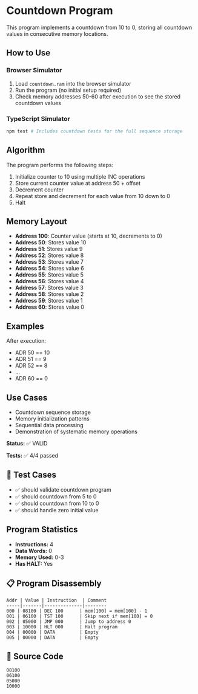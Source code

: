 # Countdown Program

This program implements a countdown from 10 to 0, storing all countdown values in consecutive memory locations.

## How to Use

### Browser Simulator

1. Load `countdown.ram` into the browser simulator
2. Run the program (no initial setup required)
3. Check memory addresses 50-60 after execution to see the stored countdown values

### TypeScript Simulator

```bash
npm test # Includes countdown tests for the full sequence storage
```

## Algorithm

The program performs the following steps:

1. Initialize counter to 10 using multiple INC operations
2. Store current counter value at address 50 + offset
3. Decrement counter
4. Repeat store and decrement for each value from 10 down to 0
5. Halt

## Memory Layout

- **Address 100**: Counter value (starts at 10, decrements to 0)
- **Address 50**: Stores value 10
- **Address 51**: Stores value 9
- **Address 52**: Stores value 8
- **Address 53**: Stores value 7
- **Address 54**: Stores value 6
- **Address 55**: Stores value 5
- **Address 56**: Stores value 4
- **Address 57**: Stores value 3
- **Address 58**: Stores value 2
- **Address 59**: Stores value 1
- **Address 60**: Stores value 0

## Examples

After execution:

- ADR 50 == 10
- ADR 51 == 9
- ADR 52 == 8
- ...
- ADR 60 == 0

## Use Cases

- Countdown sequence storage
- Memory initialization patterns
- Sequential data processing
- Demonstration of systematic memory operations

<!-- AUTO_GENERATED_DOCS_START -->
<!-- Everything below this line will be replaced by auto-generated documentation -->

**Status:** ✅ VALID

**Tests:** ✅ 4/4 passed

## 🧪 Test Cases

- ✅ should validate countdown program
- ✅ should countdown from 5 to 0
- ✅ should countdown from 10 to 0
- ✅ should handle zero initial value

## Program Statistics

- **Instructions:** 4
- **Data Words:** 0
- **Memory Used:** 0-3
- **Has HALT:** Yes

## 📋 Program Disassembly

```
Addr | Value | Instruction  | Comment
-----|-------|--------------|--------
000 | 08100 | DEC 100      | mem[100] = mem[100] - 1
001 | 06100 | TST 100      | Skip next if mem[100] = 0
002 | 05000 | JMP 000      | Jump to address 0
003 | 10000 | HLT 000      | Halt program
004 | 00000 | DATA         | Empty
005 | 00000 | DATA         | Empty
```

## 💾 Source Code

```
08100
06100
05000
10000
```
